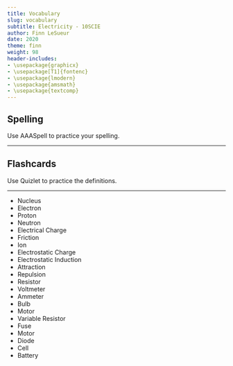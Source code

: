 ```yaml
---
title: Vocabulary
slug: vocabulary
subtitle: Electricity - 10SCIE
author: Finn LeSueur
date: 2020
theme: finn
weight: 98
header-includes:
- \usepackage{graphicx}
- \usepackage[T1]{fontenc}
- \usepackage{lmodern}
- \usepackage{amsmath}
- \usepackage{textcomp}
---
```


## Spelling

Use AAASpell to practice your spelling.


---

## Flashcards

Use Quizlet to practice the definitions.


---

- Nucleus
- Electron
- Proton
- Neutron
- Electrical Charge
- Friction
- Ion
- Electrostatic Charge
- Electrostatic Induction
- Attraction
- Repulsion
- Resistor
- Voltmeter
- Ammeter
- Bulb
- Motor
- Variable Resistor
- Fuse
- Motor
- Diode
- Cell
- Battery